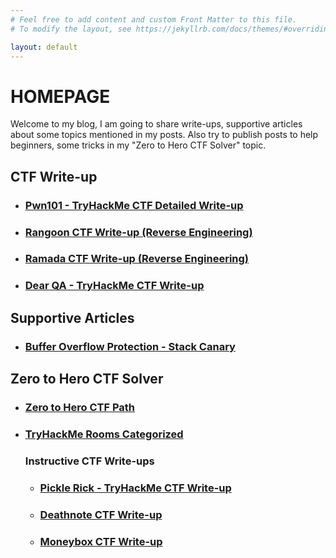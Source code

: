 ```yaml
---
# Feel free to add content and custom Front Matter to this file.
# To modify the layout, see https://jekyllrb.com/docs/themes/#overriding-theme-defaults

layout: default
---
```

# HOMEPAGE

Welcome to my blog, I am going to share write-ups, supportive articles about some topics mentioned in my posts. Also try to publish posts to help beginners, some tricks in my "Zero to Hero CTF Solver" topic.

## CTF Write-up

*   ### [Pwn101 - TryHackMe CTF Detailed Write-up](/Pwn101-TryHackMe-CTF-Writeup)
*   ### [Rangoon CTF Write-up (Reverse Engineering)](/Rangoon-CTF-Writeup/)   
*   ### [Ramada CTF Write-up (Reverse Engineering)](/Ramada-CTF-writeup/)
*   ### [Dear QA - TryHackMe CTF Write-up](/Dear-QA-TryHackMe-CTF-Writeup)

## Supportive Articles

*   ### [Buffer Overflow Protection - Stack Canary](/Buffer-Overflow-Protection-Stack-Canary)

## Zero to Hero CTF Solver

*   ### [Zero to Hero CTF Path](https://docs.google.com/spreadsheets/d/1t2Yd7NIgrYfwUfkG8yhggPkiFqvBnUUsh6vd22ymPnA/edit?usp=sharing)
*   ### [TryHackMe Rooms Categorized](https://sm4rty.medium.com/free-350-tryhackme-rooms-f3b7b2954b8d)

    ### Instructive CTF Write-ups
    * ### [Pickle Rick - TryHackMe CTF Write-up](/Pickle-Rick-TryHackMe-CTF-Writeup/)
    * ### [Deathnote CTF Write-up](/Deathnote-CTF-Writeup/)
    * ### [Moneybox CTF Write-up](/Moneybox-CTF-Writeup/)